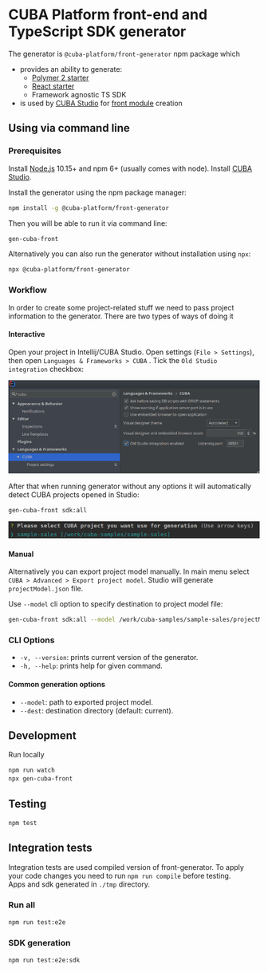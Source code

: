 # CUBA Platform front-end and TypeScript SDK generator

The generator is `@cuba-platform/front-generator` npm package which
 * provides an ability to generate:
    * [Polymer 2 starter](https://doc.cuba-platform.com/manual-7.0/polymer_ui.html)
    * [React starter](src/generators/react-typescript/app/template/README.md)
    * Framework agnostic TS SDK
 * is used by [CUBA Studio](https://doc.cuba-platform.com/studio/) for [front module](https://doc.cuba-platform.com/manual-7.0/front_ui.html) creation

## Using via command line

### Prerequisites

Install [Node.js](https://nodejs.org/en/download/) 10.15+ and npm 6+ (usually comes with node). Install [CUBA Studio](https://doc.cuba-platform.com/studio/#installation).

Install the generator using the npm package manager: 

```bash
npm install -g @cuba-platform/front-generator
```

Then you will be able to run it via command line:

```bash
gen-cuba-front
```

Alternatively you can also run the generator without installation using `npx`:

```bash
npx @cuba-platform/front-generator
```

### Workflow

In order to create some project-related stuff we need to pass project information to the generator. There are two types of ways of doing it

#### Interactive

Open your project in Intellij/CUBA Studio. Open settings (`File > Settings`), then open `Languages & Frameworks > CUBA` . Tick the `Old Studio integration` checkbox:

![GitHub Logo](etc/studio-integration.png)

After that when running generator without any options it will automatically detect CUBA projects opened in Studio: 

```bash
gen-cuba-front sdk:all
```
![Interactive project selection](etc/interactive-projects.png)

#### Manual

Alternatively you can export project model manually. In main menu select `CUBA > Advanced > Export project model`. Studio will generate `projectModel.json` file.

Use `--model` cli option to specify destination to project model file:

```bash
gen-cuba-front sdk:all --model /work/cuba-samples/sample-sales/projectModel.json
```


### CLI Options
* `-v, --version`: prints current version of the generator.
* `-h, --help`: prints help for given command.

#### Common generation options 

* `--model`: path to exported project model.
* `--dest`: destination directory (default: current).


## Development
Run locally
```bash
npm run watch
npx gen-cuba-front
```

## Testing
```bash
npm test
```

## Integration tests
Integration tests are used compiled version of front-generator. To apply your code changes you need to run ```npm run compile``` before testing.
<br>
Apps and sdk generated in ```./tmp``` directory.
### Run all
```bash
npm run test:e2e
```

### SDK generation
```bash
npm run test:e2e:sdk
```
